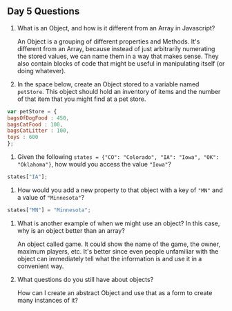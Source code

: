 ## Day 5 Questions

1. What is an Object, and how is it different from an Array in Javascript?  

    An Object is a grouping of different properties and Methods. It's different from an Array, because instead of just arbitrarily numerating the stored values, we can name them in a way that makes sense. They also contain blocks of code that might be useful in manipulating itself (or doing whatever).  

1. In the space below, create an Object stored to a variable named `petStore`.  This object should hold an inventory of items and the number of that item that you might find at a pet store.  

``` JavaScript
var petStore = {
bagsOfDogFood : 450,
bagsCatFood : 100,
bagsCatLitter : 100,
toys : 600
};
```

1. Given the following `states = {"CO": "Colorado", "IA": "Iowa", "OK": "Oklahoma"}`, how would you access the value `"Iowa"`?

``` JavaScript
states["IA"];
```

1. How would you add a new property to that object with a key of `"MN"` and a value of `"Minnesota"`?  

``` JavaScript
states["MN"] = "Minnesota";
```

1. What is another example of when we might use an object?  In this case, why is an object better than an array?  

    An object called game. It could show the name of the game, the owner, maximum players, etc. It's better since even people unfamiliar with the object can immediately tell what the information is and use it in a convenient way.  

1. What questions do you still have about objects?  

    How can I create an abstract Object and use that as a form to create many instances of it?  

